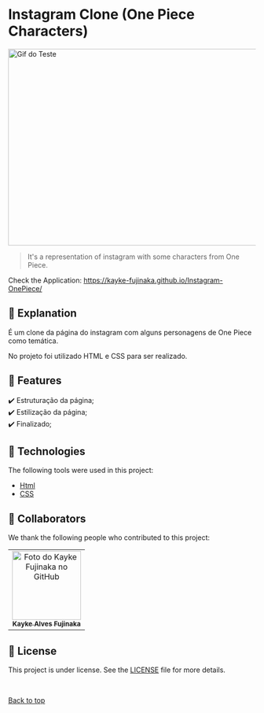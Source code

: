 # Instagram Clone (One Piece Characters)

<img src="./assets/gif.gif" width="800px" height="400px" alt="Gif do Teste">

>  It's a representation of instagram with some characters from One Piece.

Check the Application: https://kayke-fujinaka.github.io/Instagram-OnePiece/
## :page_facing_up: Explanation

É um clone da página do instagram com alguns personagens de One Piece como temática. 

No projeto foi utilizado HTML e CSS para ser realizado.

## :dart: Features ##

:heavy_check_mark: Estruturação da página;\
:heavy_check_mark: Estilização da página;\
:heavy_check_mark: Finalizado;
## :rocket: Technologies ##

The following tools were used in this project:

- [Html](https://developer.mozilla.org/pt-BR/docs/Web/HTML/Element/html/)  
- [CSS](https://developer.mozilla.org/pt-BR/docs/Web/CSS)  
## 🤝 Collaborators

We thank the following people who contributed to this project:

<table>
  <tr>
    <td align="center">
      <a href="#">
        <img src="https://avatars.githubusercontent.com/u/98772000?s=400&u=80de9af672be7f75cc7a546838552cf63d5b82fe&v=4" width="140px;" alt="Foto do Kayke Fujinaka no GitHub"/><br>
        <sub>
          <b>Kayke Alves Fujinaka</b>
        </sub>
      </a>
    </td>
  </tr>
</table>

## 📝 License

This project is under license. See the [LICENSE](LICENSE.md) file for more details.

&#xa0;

<a href="#top">Back to top</a>


